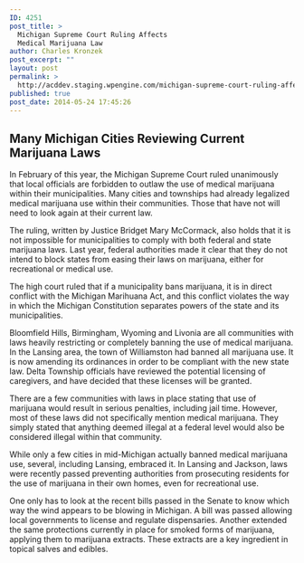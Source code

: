```yaml
---
ID: 4251
post_title: >
  Michigan Supreme Court Ruling Affects
  Medical Marijuana Law
author: Charles Kronzek
post_excerpt: ""
layout: post
permalink: >
  http://acddev.staging.wpengine.com/michigan-supreme-court-ruling-affects-medical-marijuana-law.html
published: true
post_date: 2014-05-24 17:45:26
---
```

<h2>Many Michigan Cities Reviewing Current Marijuana Laws</h2>
In February of this year, the Michigan Supreme Court ruled unanimously that local officials are forbidden to outlaw the use of medical marijuana within their municipalities. Many cities and townships had already legalized medical marijuana use within their communities. Those that have not will need to look again at their current law.

The ruling, written by Justice Bridget Mary McCormack, also holds that it is not impossible for municipalities to comply with both federal and state marijuana laws. Last year, federal authorities made it clear that they do not intend to block states from easing their laws on marijuana, either for recreational or medical use.

The high court ruled that if a municipality bans marijuana, it is in direct conflict with the Michigan Marihuana Act, and this conflict violates the way in which the Michigan Constitution separates powers of the state and its municipalities.

Bloomfield Hills, Birmingham, Wyoming and Livonia are all communities with laws heavily restricting or completely banning the use of medical marijuana. In the Lansing area, the town of Williamston had banned all marijuana use. It is now amending its ordinances in order to be compliant with the new state law. Delta Township officials have reviewed the potential licensing of caregivers, and have decided that these licenses will be granted.

There are a few communities with laws in place stating that use of marijuana would result in serious penalties, including jail time. However, most of these laws did not specifically mention medical marijuana. They simply stated that anything deemed illegal at a federal level would also be considered illegal within that community.

While only a few cities in mid-Michigan actually banned medical marijuana use, several, including Lansing, embraced it. In Lansing and Jackson, laws were recently passed preventing authorities from prosecuting residents for the use of marijuana in their own homes, even for recreational use.

One only has to look at the recent bills passed in the Senate to know which way the wind appears to be blowing in Michigan. A bill was passed allowing local governments to license and regulate dispensaries. Another extended the same protections currently in place for smoked forms of marijuana, applying them to marijuana extracts. These extracts are a key ingredient in topical salves and edibles.